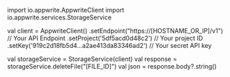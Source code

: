 import io.appwrite.AppwriteClient
import io.appwrite.services.StorageService

val client = AppwriteClient()
  .setEndpoint("https://[HOSTNAME_OR_IP]/v1") // Your API Endpoint
  .setProject('5df5acd0d48c2') // Your project ID
  .setKey('919c2d18fb5d4...a2ae413da83346ad2') // Your secret API key

val storageService = StorageService(client)
val response = storageService.deleteFile("[FILE_ID]")
val json = response.body?.string()